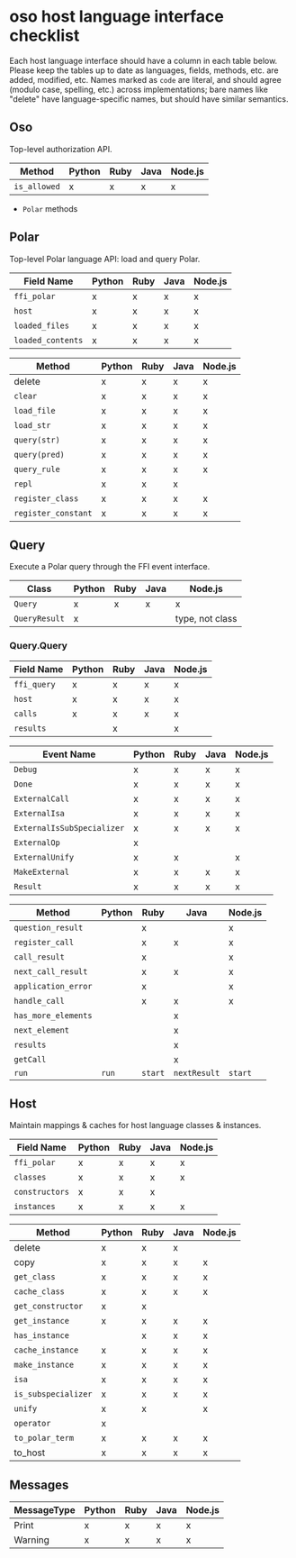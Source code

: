 # oso host language interface checklist

Each host language interface should have a column in each table below.
Please keep the tables up to date as languages, fields, methods, etc. are
added, modified, etc. Names marked as `code` are literal, and should agree
(modulo case, spelling, etc.) across implementations; bare names like
"delete" have language-specific names, but should have similar semantics.

## Oso

Top-level authorization API.

| Method       | Python | Ruby | Java | Node.js |
| ------------ | ------ | ---- | ---- | ------- |
| `is_allowed` | x      | x    | x    | x       |

- `Polar` methods

## Polar

Top-level Polar language API: load and query Polar.

| Field Name        | Python | Ruby | Java | Node.js |
| ----------------- | ------ | ---- | ---- | ------- |
| `ffi_polar`       | x      | x    | x    | x       |
| `host`            | x      | x    | x    | x       |
| `loaded_files`    | x      | x    | x    | x       |
| `loaded_contents` | x      | x    | x    | x       |

| Method              | Python | Ruby | Java | Node.js |
| ------------------- | ------ | ---- | ---- | ------- |
| delete              | x      | x    | x    | x       |
| `clear`             | x      | x    | x    | x       |
| `load_file`         | x      | x    | x    | x       |
| `load_str`          | x      | x    | x    | x       |
| `query(str)`        | x      | x    | x    | x       |
| `query(pred)`       | x      | x    | x    | x       |
| `query_rule`        | x      | x    | x    | x       |
| `repl`              | x      | x    | x    |
| `register_class`    | x      | x    | x    | x       |
| `register_constant` | x      | x    | x    | x       |

## Query

Execute a Polar query through the FFI event interface.

| Class         | Python | Ruby | Java | Node.js         |
| ------------- | ------ | ---- | ---- | --------------- |
| `Query`       | x      | x    | x    | x               |
| `QueryResult` | x      |      |      | type, not class |

### Query.Query

| Field Name  | Python | Ruby | Java | Node.js |
| ----------- | ------ | ---- | ---- | ------- |
| `ffi_query` | x      | x    | x    | x       |
| `host`      | x      | x    | x    | x       |
| `calls`     | x      | x    | x    | x       |
| `results`   |        | x    |      | x       |

| Event Name                 | Python | Ruby | Java | Node.js |
| -------------------------- | ------ | ---- | ---- | ------- |
| `Debug`                    | x      | x    | x    | x       |
| `Done`                     | x      | x    | x    | x       |
| `ExternalCall`             | x      | x    | x    | x       |
| `ExternalIsa`              | x      | x    | x    | x       |
| `ExternalIsSubSpecializer` | x      | x    | x    | x       |
| `ExternalOp`               | x      |      |      |         |
| `ExternalUnify`            | x      | x    |      | x       |
| `MakeExternal`             | x      | x    | x    | x       |
| `Result`                   | x      | x    | x    | x       |

| Method              | Python | Ruby    | Java         | Node.js |
| ------------------- | ------ | ------- | ------------ | ------- |
| `question_result`   |        | x       |              | x       |
| `register_call`     |        | x       | x            | x       |
| `call_result`       |        | x       |              | x       |
| `next_call_result`  |        | x       | x            | x       |
| `application_error` |        | x       |              | x       |
| `handle_call`       |        | x       | x            | x       |
| `has_more_elements` |        |         | x            |         |
| `next_element`      |        |         | x            |         |
| `results`           |        |         | x            |         |
| `getCall`           |        |         | x            |         |
| `run`               | `run`  | `start` | `nextResult` | `start` |

## Host

Maintain mappings & caches for host language classes & instances.

| Field Name     | Python | Ruby | Java | Node.js |
| -------------- | ------ | ---- | ---- | ------- |
| `ffi_polar`    | x      | x    | x    | x       |
| `classes`      | x      | x    | x    | x       |
| `constructors` | x      | x    | x    |         |
| `instances`    | x      | x    | x    | x       |

| Method              | Python | Ruby | Java | Node.js |
| ------------------- | ------ | ---- | ---- | ------- |
| delete              | x      | x    | x    |         |
| copy                | x      | x    | x    | x       |
| `get_class`         | x      | x    | x    | x       |
| `cache_class`       | x      | x    | x    | x       |
| `get_constructor`   | x      | x    |      |         |
| `get_instance`      | x      | x    | x    | x       |
| `has_instance`      |        | x    | x    | x       |
| `cache_instance`    | x      | x    | x    | x       |
| `make_instance`     | x      | x    | x    | x       |
| `isa`               | x      | x    | x    | x       |
| `is_subspecializer` | x      | x    | x    | x       |
| `unify`             | x      | x    |      | x       |
| `operator`          | x      |      |      |         |
| `to_polar_term`     | x      | x    | x    | x       |
| to_host             | x      | x    | x    | x       |

## Messages

| MessageType | Python | Ruby | Java | Node.js |
| ----------- | ------ | ---- | ---- | ------- |
| Print       | x      | x    | x    | x       |
| Warning     | x      | x    | x    | x       |
